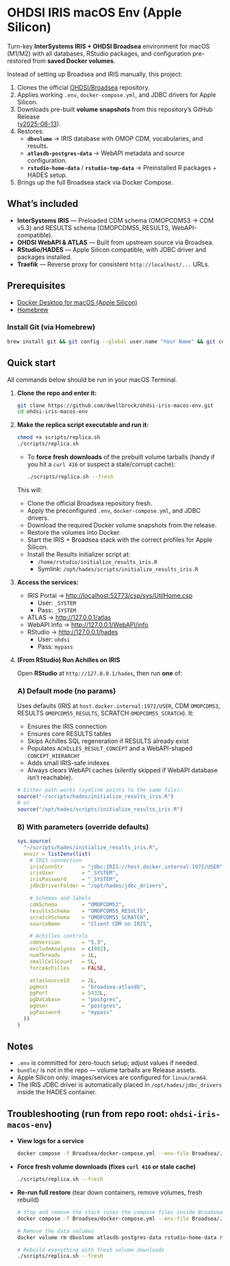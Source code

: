 # OHDSI IRIS macOS Env (Apple Silicon)

Turn-key **InterSystems IRIS + OHDSI Broadsea** environment for macOS (M1/M2) with all databases, RStudio packages, and configuration pre-restored from **saved Docker volumes**.

Instead of setting up Broadsea and IRIS manually, this project:

1. Clones the official [OHDSI/Broadsea](https://github.com/OHDSI/Broadsea) repository.
2. Applies working `.env`, `docker-compose.yml`, and JDBC drivers for Apple Silicon.
3. Downloads pre-built **volume snapshots** from this repository’s GitHub Release  
   ([v2025-08-13](https://github.com/dwellbrock/ohdsi-iris-macos-env/releases/tag/v2025-08-13)).
4. Restores:
   - **`dbvolume`** → IRIS database with OMOP CDM, vocabularies, and results.
   - **`atlasdb-postgres-data`** → WebAPI metadata and source configuration.
   - **`rstudio-home-data`** / **`rstudio-tmp-data`** → Preinstalled R packages + HADES setup.
5. Brings up the full Broadsea stack via Docker Compose.

## What’s included
- **InterSystems IRIS** — Preloaded CDM schema (OMOPCDM53 → CDM v5.3) and RESULTS schema (OMOPCDM55_RESULTS, WebAPI-compatible).
- **OHDSI WebAPI & ATLAS** — Built from upstream source via Broadsea.
- **RStudio/HADES** — Apple Silicon compatible, with JDBC driver and packages installed.
- **Traefik** — Reverse proxy for consistent `http://localhost/...` URLs.

## Prerequisites
- [Docker Desktop for macOS (Apple Silicon)](https://www.docker.com/products/docker-desktop/)
- [Homebrew](https://brew.sh/)

### Install Git (via Homebrew)
```bash
brew install git && git config --global user.name "Your Name" && git config --global user.email "you@example.com" && git config --global init.defaultBranch main && git config --global color.ui auto && git config --list
```

## Quick start

All commands below should be run in your macOS Terminal.

1. **Clone the repo and enter it:**
   ```bash
   git clone https://github.com/dwellbrock/ohdsi-iris-macos-env.git
   cd ohdsi-iris-macos-env
   ```

2. **Make the replica script executable and run it:**
   ```bash
   chmod +x scripts/replica.sh
   ./scripts/replica.sh
   ```
   - To **force fresh downloads** of the prebuilt volume tarballs (handy if you hit a `curl 416` or suspect a stale/corrupt cache):
     ```bash
     ./scripts/replica.sh --fresh
     ```

   This will:
   - Clone the official Broadsea repository fresh.
   - Apply the preconfigured `.env`, `docker-compose.yml`, and JDBC drivers.
   - Download the required Docker volume snapshots from the release.
   - Restore the volumes into Docker.
   - Start the IRIS + Broadsea stack with the correct profiles for Apple Silicon.
   - Install the Results initializer script at:
     - `/home/rstudio/initialize_results_iris.R`
     - Symlink: `/opt/hades/scripts/initialize_results_iris.R`

3. **Access the services:**
   - IRIS Portal → <http://localhost:52773/csp/sys/UtilHome.csp>  
     - User: `_SYSTEM`  
     - Pass: `_SYSTEM`
   - ATLAS → <http://127.0.0.1/atlas>  
   - WebAPI Info → <http://127.0.0.1/WebAPI/info>  
   - RStudio → <http://127.0.0.1/hades>  
     - User: `ohdsi`  
     - Pass: `mypass`

4. **(From RStudio) Run Achilles on IRIS**

   Open **RStudio** at `http://127.0.0.1/hades`, then run **one** of:

   ### A) Default mode (no params)
   Uses defaults (IRIS at `host.docker.internal:1972/USER`, CDM `OMOPCDM53`, RESULTS `OMOPCDM55_RESULTS`, SCRATCH `OMOPCDM55_SCRATCH`). It:
   - Ensures the IRIS connection
   - Ensures core RESULTS tables
   - Skips Achilles SQL regeneration if RESULTS already exist
   - Populates `ACHILLES_RESULT_CONCEPT` and a WebAPI-shaped `CONCEPT_HIERARCHY`
   - Adds small IRIS-safe indexes
   - Always clears WebAPI caches (silently skipped if WebAPI database isn’t reachable).

   ```r
   # Either path works (symlink points to the same file):
   source("~/scripts/hades/initialize_results_iris.R")
   # or
   source("/opt/hades/scripts/initialize_results_iris.R")
   ```

   ### B) With parameters (override defaults)
   ```r
   sys.source(
     "~/scripts/hades/initialize_results_iris.R",
     envir = list2env(list(
       # IRIS connection
       irisConnStr      = "jdbc:IRIS://host.docker.internal:1972/USER",
       irisUser         = "_SYSTEM",
       irisPassword     = "_SYSTEM",
       jdbcDriverFolder = "/opt/hades/jdbc_drivers",

       # Schemas and labels
       cdmSchema        = "OMOPCDM53",
       resultsSchema    = "OMOPCDM55_RESULTS",
       scratchSchema    = "OMOPCDM55_SCRATCH",
       sourceName       = "Client CDM on IRIS",

       # Achilles controls
       cdmVersion       = "5.3",
       excludeAnalyses  = c(802),
       numThreads       = 1L,
       smallCellCount   = 5L,
       forceAchilles    = FALSE,

       atlasSourceId    = 2L,
       pgHost           = "broadsea-atlasdb",
       pgPort           = 5432L,
       pgDatabase       = "postgres",
       pgUser           = "postgres",
       pgPassword       = "mypass"
     ))
   )
   ```

## Notes
- `.env` is committed for zero-touch setup; adjust values if needed.
- `bundle/` is not in the repo — volume tarballs are Release assets.
- Apple Silicon only: images/services are configured for `linux/arm64`.
- The IRIS JDBC driver is automatically placed in `/opt/hades/jdbc_drivers` inside the HADES container.

## Troubleshooting (run from repo root: `ohdsi-iris-macos-env`)
- **View logs for a service**
  ```bash
  docker compose -f Broadsea/docker-compose.yml --env-file Broadsea/.env logs -f <service-name>
  ```
- **Force fresh volume downloads (fixes `curl 416` or stale cache)**
  ```bash
  ./scripts/replica.sh --fresh
  ```
- **Re-run full restore** (tear down containers, remove volumes, fresh rebuild)
  ```bash
  # Stop and remove the stack (uses the compose files inside Broadsea/)
  docker compose -f Broadsea/docker-compose.yml --env-file Broadsea/.env down

  # Remove the data volumes
  docker volume rm dbvolume atlasdb-postgres-data rstudio-home-data rstudio-tmp-data rstudio-rsite-data

  # Rebuild everything with fresh volume downloads
  ./scripts/replica.sh --fresh
  ```
